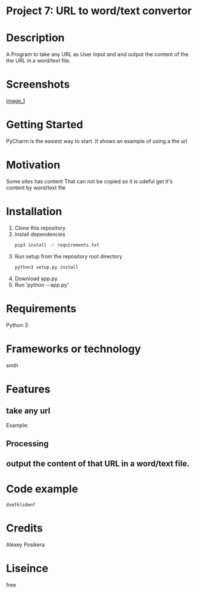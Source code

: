 # Project 7: URL to word/text convertor

# Description
A Program to take any URL as User Input and and output the content of the the URL in a word/text file.

# Screenshots
[image_1](url)

# Getting Started
PyCharm is the easiest way to start. It shows an example of using a the url 

# Motivation
Some sites has content That can not be copied so it is udeful get it's content by word/text file

# Installation
1. Clone this repository
2. Install dependencies
   ```bash
   pip3 install -r requirements.txt
   ```
3. Run setup from the repository root directory
    ```bash
    python3 setup.py install
    ``` 
3. Download app.py
4. Run 'python --app.py'

# Requirements
Python 3

# Frameworks or technology
smth

# Features

## take any url 
Example:
## Processing

## output the content of that URL in a word/text file.

# Code example
```
dsmfklsdmnf
```
# Credits
Alexey Posikera

# Liseince
free
